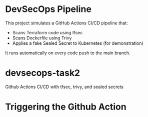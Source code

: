 
# DevSecOps Pipeline

This project simulates a GitHub Actions CI/CD pipeline that:

- Scans Terraform code using tfsec
- Scans Dockerfile using Trivy
- Applies a fake Sealed Secret to Kubernetes (for demonstration)

It runs automatically on every code push to the main branch.
# devsecops-task2
Github Actions CI/CD with tfsec, trivy, and sealed secrets

# Triggering the Github Action